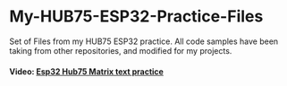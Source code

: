 # My-HUB75-ESP32-Practice-Files
Set of Files from my HUB75 ESP32 practice.
All code samples have been taking from other repositories, and modified for my projects.

#### Video: [Esp32 Hub75 Matrix text practice](https://www.youtube.com/watch?v=uymdwpgsxMU&lc=Ugzbkws4RIfU_TkxfWR4AaABAg)
